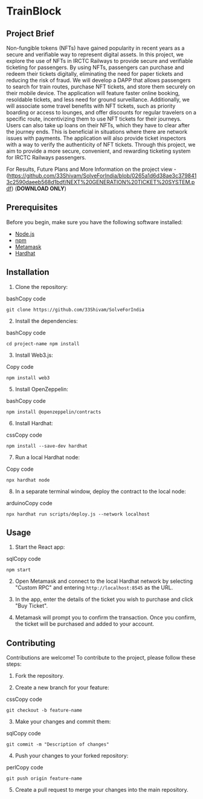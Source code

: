 # TrainBlock

## Project Brief
Non-fungible tokens (NFTs) have gained popularity in recent years as a secure and verifiable way to represent digital assets. In this project, we explore the use of NFTs in IRCTC Railways to provide secure and verifiable ticketing for passengers. By using NFTs, passengers can purchase and redeem their tickets digitally, eliminating the need for paper tickets and reducing the risk of fraud. We will develop a DAPP that allows passengers to search for train routes, purchase NFT tickets, and store them securely on their mobile device. The application will feature faster online booking, resoldable tickets, and less need for ground surveillance. Additionally, we will associate some travel benefits with NFT tickets, such as priority boarding or access to lounges, and offer discounts for regular travelers on a specific route, incentivizing them to use NFT tickets for their journeys. Users can also take up loans on their NFTs, which they have to clear after the journey ends. This is beneficial in situations where there are network issues with payments. The application will also provide ticket inspectors with a way to verify the authenticity of NFT tickets. Through this project, we aim to provide a more secure, convenient, and rewarding ticketing system for IRCTC Railways passengers.

For Results, Future Plans and More Information on the project view -  (https://github.com/33Shivam/SolveForIndia/blob/0265a1d6d38ae3c3798413c2590daeeb568d1bdf/NEXT%20GENERATION%20TICKET%20SYSTEM.pdf)
(**DOWNLOAD ONLY**)
## Prerequisites

Before you begin, make sure you have the following software installed:

-   [Node.js](https://nodejs.org/en/)
-   [npm](https://www.npmjs.com/)
-   [Metamask](https://metamask.io/)
-    [Hardhat](https://hardhat.org/)

## Installation

1.  Clone the repository:

bashCopy code

`git clone https://github.com/33Shivam/SolveForIndia` 

2.  Install the dependencies:

bashCopy code

`cd project-name
npm install` 

3.  Install Web3.js:

Copy code

`npm install web3` 

5.  Install OpenZeppelin:

bashCopy code

`npm install @openzeppelin/contracts` 

6.  Install Hardhat:

cssCopy code

`npm install --save-dev hardhat` 

7.  Run a local Hardhat node:

Copy code

`npx hardhat node` 

8.  In a separate terminal window, deploy the contract to the local node:

arduinoCopy code

`npx hardhat run scripts/deploy.js --network localhost` 

## Usage

1.  Start the React app:

sqlCopy code

`npm start` 

2.  Open Metamask and connect to the local Hardhat network by selecting "Custom RPC" and entering `http://localhost:8545` as the URL.
    
3.  In the app, enter the details of the ticket you wish to purchase and click "Buy Ticket".
    
4.  Metamask will prompt you to confirm the transaction. Once you confirm, the ticket will be purchased and added to your account.
    

## Contributing

Contributions are welcome! To contribute to the project, please follow these steps:

1.  Fork the repository.
    
2.  Create a new branch for your feature:
    

cssCopy code

`git checkout -b feature-name` 

3.  Make your changes and commit them:

sqlCopy code

`git commit -m "Description of changes"` 

4.  Push your changes to your forked repository:

perlCopy code

`git push origin feature-name` 

5.  Create a pull request to merge your changes into the main repository.

